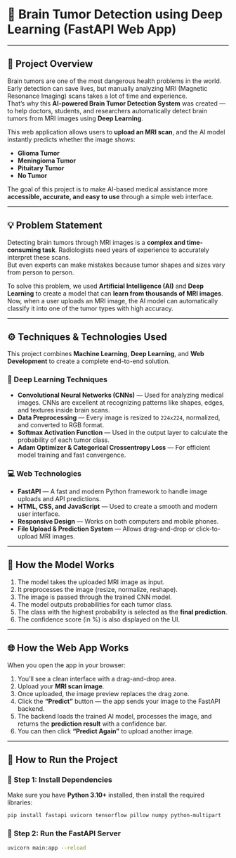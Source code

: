 # 🧠 Brain Tumor Detection using Deep Learning (FastAPI Web App)

---

## 🌟 Project Overview

Brain tumors are one of the most dangerous health problems in the world. Early detection can save lives, but manually analyzing MRI (Magnetic Resonance Imaging) scans takes a lot of time and experience.  
That’s why this **AI-powered Brain Tumor Detection System** was created — to help doctors, students, and researchers automatically detect brain tumors from MRI images using **Deep Learning**.

This web application allows users to **upload an MRI scan**, and the AI model instantly predicts whether the image shows:
- **Glioma Tumor**
- **Meningioma Tumor**
- **Pituitary Tumor**
- **No Tumor**

The goal of this project is to make AI-based medical assistance more **accessible, accurate, and easy to use** through a simple web interface.

---

## 💡 Problem Statement

Detecting brain tumors through MRI images is a **complex and time-consuming task**. Radiologists need years of experience to accurately interpret these scans.  
But even experts can make mistakes because tumor shapes and sizes vary from person to person.

To solve this problem, we used **Artificial Intelligence (AI)** and **Deep Learning** to create a model that can **learn from thousands of MRI images**.  
Now, when a user uploads an MRI image, the AI model can automatically classify it into one of the tumor types with high accuracy.

---

## ⚙️ Techniques & Technologies Used

This project combines **Machine Learning**, **Deep Learning**, and **Web Development** to create a complete end-to-end solution.

### 🧬 Deep Learning Techniques
- **Convolutional Neural Networks (CNNs)** — Used for analyzing medical images. CNNs are excellent at recognizing patterns like shapes, edges, and textures inside brain scans.
- **Data Preprocessing** — Every image is resized to `224x224`, normalized, and converted to RGB format.
- **Softmax Activation Function** — Used in the output layer to calculate the probability of each tumor class.
- **Adam Optimizer & Categorical Crossentropy Loss** — For efficient model training and fast convergence.

### 💻 Web Technologies
- **FastAPI** — A fast and modern Python framework to handle image uploads and API predictions.
- **HTML, CSS, and JavaScript** — Used to create a smooth and modern user interface.
- **Responsive Design** — Works on both computers and mobile phones.
- **File Upload & Prediction System** — Allows drag-and-drop or click-to-upload MRI images.

---

## 🧠 How the Model Works

1. The model takes the uploaded MRI image as input.  
2. It preprocesses the image (resize, normalize, reshape).  
3. The image is passed through the trained CNN model.  
4. The model outputs probabilities for each tumor class.  
5. The class with the highest probability is selected as the **final prediction**.  
6. The confidence score (in %) is also displayed on the UI.

---

## 🌐 How the Web App Works

When you open the app in your browser:
1. You’ll see a clean interface with a drag-and-drop area.  
2. Upload your **MRI scan image**.  
3. Once uploaded, the image preview replaces the drag zone.  
4. Click the **“Predict”** button — the app sends your image to the FastAPI backend.  
5. The backend loads the trained AI model, processes the image, and returns the **prediction result** with a confidence bar.  
6. You can then click **“Predict Again”** to upload another image.

---


## 🚀 How to Run the Project

### 🧰 Step 1: Install Dependencies
Make sure you have **Python 3.10+** installed, then install the required libraries:
```bash
pip install fastapi uvicorn tensorflow pillow numpy python-multipart

```

### 🧠 Step 2: Run the FastAPI Server
``` bash
uvicorn main:app --reload

